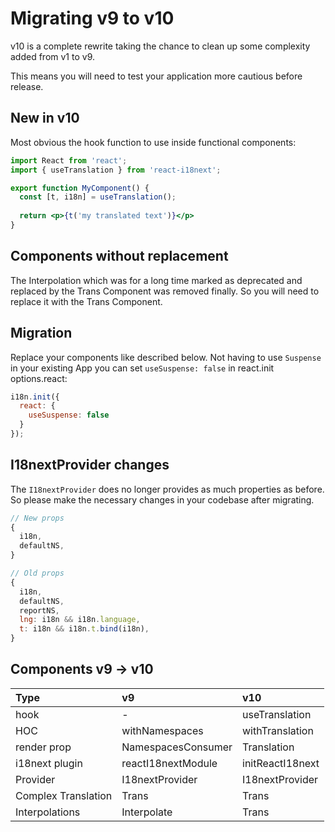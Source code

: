# Migrating v9 to v10

v10 is a complete rewrite taking the chance to clean up some complexity added from v1 to v9.

This means you will need to test your application more cautious before release.

## New in v10

Most obvious the hook function to use inside functional components:

```jsx
import React from 'react';
import { useTranslation } from 'react-i18next';

export function MyComponent() {
  const [t, i18n] = useTranslation();
  
  return <p>{t('my translated text')}</p>
}
```

## Components without replacement

The Interpolation which was for a long time marked as deprecated and replaced by the Trans Component was removed finally. So you will need to replace it with the Trans Component.

## Migration

Replace your components like described below. Not having to use `Suspense` in your existing App you can set `useSuspense: false` in react.init options.react:

```javascript
i18n.init({
  react: {
    useSuspense: false
  }
});
```

## I18nextProvider changes

The `I18nextProvider` does no longer provides as much properties as before. So please make the necessary changes in your codebase after migrating.

```javascript
// New props
{
  i18n,
  defaultNS,
}

// Old props
{
  i18n,
  defaultNS,
  reportNS,
  lng: i18n && i18n.language,
  t: i18n && i18n.t.bind(i18n),
}
```

## Components v9 -&gt; v10

| Type | v9 | v10 |
| :--- | :--- | :--- |
| hook | - | useTranslation |
| HOC | withNamespaces | withTranslation |
| render prop | NamespacesConsumer | Translation |
| i18next plugin | reactI18nextModule | initReactI18next |
| Provider | I18nextProvider | I18nextProvider |
| Complex Translation | Trans | Trans |
| Interpolations | Interpolate | Trans |

